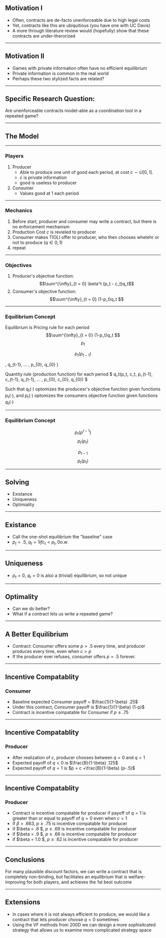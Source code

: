 ## Motivation I
* Often, contracts are de-facto unenforceable due to high legal costs
* Yet, contracts like this are ubiquitious (you have one with UC Davis)
* A more through literature review would (hopefully) show that these contracts are under-therorized

---
## Motivation II
* Games with private information often have no efficient equilibrium
* Private information is common in the real world
* Perhaps these two stylized facts are related?

---
## Specific Research Question:
Are unenforceable contracts model-able as a coordination tool in a repeated game?

---
## The Model
---
### Players
1. Producer
    * Able to produce one unit of good each period, at cost $c \backsim U[0,1]$.
    * $c$ is private information
    * good is useless to producer
2. Consumer
    * Values good at 1 each period
---
### Mechanics
1. Before start, producer and consumer may write a contract, but there is no enforcement mechanism
2. Production Cost $c$ is revieled to producer
3. Consumer makes TIOLI offer to producer, who then chooses whetehr or not to produce ($q \in {0, 1}$)
4. repeat
---
### Objectives
1. Producer's objective function: $$\sum^{\infty}_{t = 0} \beta^t (p_t - c_t)q_t$$
2. Consumer's objective function: $$\sum^{\infty}_{t = 0} (1-p_t)q_t $$


---
### Equilibrium Concept

Equilibrium is 
Pricing rule for each period
$$\sum^{\infty}_{t = 0} (1-p_t)q_t $$
$$p_t $$


$$ p_t( p_{t-1}) $$

, q_{t-1}, ... , p_{0}, q_{0} )

Quantity rule (production function) for each period 
$ q_t(p_t, c_t, p_{t-1}, c_{t-1}, q_{t-1}, ... , p_{0}, c_{0}, q_{0}) $

Such that $q_t(\cdot)$ optomizes the producesr's objective function given functions $p_t(\cdot)$, and $p_t(\cdot)$ optomizes the consumers objective function given functions $q_t(\cdot)$

---
### Equilibrium Concept
$$p_t( p^{t-1})$$
$$p_t( p_t)$$

$$p_{t-1}$$
$$p_t( p_t)$$

--- 

## Solving
* Existance
* Uniqueness
* Optimiality

---
## Existance
* Call the one-shot equilibrium the "baseline" case
* $p_t = .5$, $q_t = {1 if c_t < p_t, 0 o.w.}$ 


---

## Uniqueness
* $p_t= 0$, $q_t = 0$ is also a (trivial) equilibrium, so not unique

---

## Optimality
* Can we do better?
* What if a contract lets us write a repeated game?

---

## A Better Equilibrium

* Contract: Consumer offers some $p> .5$  every time, and producer produces every time, even when $c > p$
* If the producer ever refuses, consumer offers $p = .5$ forever.

---
## Incentive Compatablity
### Consumer
* Baseline expected Consumer payoff = $\frac{1}{1-\beta} .25$
* Under this contract, Consumer payoff is $\frac{1}{1-\beta} (1-p)$
* Contract is incentive compatable for Consumer if $p \leq .75$
---
## Incentive Compatablity
### Producer
* After realization of $c$, producer chooses between $q= 0$ and $q=1$
* Expected payoff of $q=0$ is $\frac{B}{1-\beta} .125$
* Expected payoff of $q=1$ is $p = c +\frac{B}{1-\beta} (p-.5)$
---
## Incentive Compatablity
### Producer

* Contract is incentive compatable for producer if payoff of $q = 1$ is greater than or equal to payoff of $q = 0$ even when $c = 1$
* If $\beta > .663$, $p \geq .75$ is incentive compatable for producer
* if $\beta = .8 $, $p \geq .69$ is incentive compatable for producer
* if $\beta = .9 $, $p \geq .66$ is incentive compatable for producer
* if $\beta = 1.0 $, $p \geq .62$ is incentive compatable for producer

---
## Conclusions
For many plausible discount factors, we can write a contract that is completely non-binding, but facilitates an equilibrium that is welfare-improving for both players, and achieves the 1st best outcome

---
## Extensions
* In cases where it is not always efficient to produce, we would like a contract that lets producer choose $q=0$ sometimes
* Using the VF methods from 200D we can design a more sophisitcated strategy that allows us to examine more complicated strategy  space